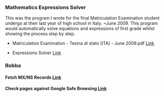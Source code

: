 ### Mathematics Expressions Solver
This was the program I wrote for the final Matriculation Examination student undergo at their last year of high school in Italy. ~June 2009.
This program would automatically solve equations and expressions of first grade whilst showing the process step by step.
* Matriculation Examination - Tesina di stato \[ITA\] - June 2009.pdf [Link](https://github.com/gosirys/Misc/blob/main/Mathematics%20Expressions%20Solver%20-%20Matriculation%20examination%20/Matriculation%20Examination%20-%20Tesina%20di%20stato%20%5BITA%5D%20-%20June%202009.pdf)

* Expressions Solver [Link](https://github.com/gosirys/Misc/blob/main/Mathematics%20Expressions%20Solver%20-%20Matriculation%20examination%20/expressions_solver.pl)

### Robba

#### Fetch MX/NS Records [Link](https://github.com/gosirys/Misc/blob/main/MX-NS-Records-Fetcher.pl)

#### Check pages against Google Safe Browsing [Link](https://github.com/gosirys/Misc/blob/main/GoogleSafeBrowsing-Checker.pl)
